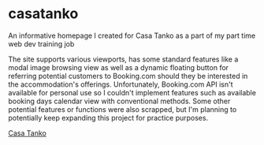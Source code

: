 # casatanko

An informative homepage I created for Casa Tanko as a part of my part time web dev training job

The site supports various viewports, has some standard features like a modal image browsing view as well as a dynamic floating button for referring potential customers to Booking.com should they be interested in the accommodation's offerings. 
Unfortunately, Booking.com API isn't available for personal use so I couldn't implement features such as available booking days calendar view with conventional methods.
Some other potential features or functions were also scrapped, but I'm planning to potentially keep expanding this project for practice purposes.


[Casa Tanko](https://casatanko.web.app/)
